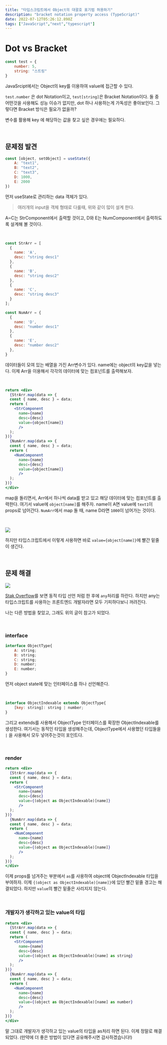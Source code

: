 ```yaml
---
title: "타입스크립트에서 Object의 대괄호 표기법 허용하기"
description: "bracket notation property access (TypeScript)"
date: 2022-07-12T05:26:12.898Z
tags: ["JavaScript","next","typescript"]
---
```

# Dot vs Bracket

```jsx
const test = {
	number: 5,
  	string: "스트링"
}
```

JavaSrcipt에서는 Object의 key를 이용하여 value에 접근할 수 있다.

`test.number` 은 dot Notation이고, `test[string]`은 Bracket Notation이다. 둘 중 어떤것을 사용해도 성능 이슈가 없지만, dot 하나 사용하는게 가독성은 좋아보인다. 그렇다면 Bracket 방식은 필요가 없을까?

변수를 활용해 key 에 해당하는 값을 찾고 싶은 경우에는 필요하다.

<br>

## 문제점 발견

```jsx
const [object, setObject] = useState({
	A: "text1",
    B: "text2",
    C: "text3",
  	D: 1000,
    E: 2000
})
```

먼저 useState로 관리하는 data 객체가 있다. 

> 여러개의 input을 객체 형태로 다룰때, 위와 같이 많이 설계 한다.

A~C는 StrComponent에서 출력할 것이고, D와 E는 NumComponent에서 출력하도록 설계해 볼 것이다.

<br>

```jsx
const StrArr = [
  {
    name: 'A',
    desc: "string desc1"
  },
  {
    name: 'B',
    desc: "string desc2"
  },
  {
    name: 'C',
    desc: "string desc3"
  }
];

const NumArr = {
  {
    name: 'D',
    desc: "number desc1"
  },
  {
    name: 'E',
    desc: "number desc2"
  },
}
```

데이터들이 모여 있는 배열을 가진 Arr변수가 있다. name에는 object의 key값을 넣는다. 이제 Arr을 이용해서 각각의 데이터에 맞는 컴포넌트를 출력해보자.

<br>

```jsx
return <div>
  {StrArr.map(data => {
  const { name, desc } = data;
  return (
    <StrComponent
      name={name}
      desc={desc}
      value={object[name]}
      />
  );
})}
  {NumArr.map(data => {
  const { name, desc } = data;
  return (
    <NumComponent
      name={name}
      desc={desc}
      value={object[name]}
      />
  );
})}
</div>
```

map을 돌리면서, Arr에서 하나씩 data를 받고 있고 해당 데이터에 맞는 컴포넌트를 출력한다. 여기서 value에 `object[name]`를 해주자. name이 A면 value에 `text1`이 props로 넘어간다. `NumArr`에서 map 돌 때, name D라면 `1000`이 넘어가는 것이다. 

<br>

![](/images/2c33ac18-6faf-46e6-8948-87a16ff07d60-image.png)

하지만 타입스크립트에서 이렇게 사용하면 바로 `value={object[name]}`에 빨간 밑줄이 생긴다.

<br>

## 문제 해결

![](/images/11271798-19ae-47cf-9258-3f43f71badf7-image.png)

[Stak Overflow](https://stackoverflow.com/questions/34727936/typescript-bracket-notation-property-access)를 보면 동적 타입 선언 처럼 한 후에 `any`처리를 하란다. 하지만 any는 타입스크립트를 사용하는 프론트엔드 개발자라면 모두 기피하다보니 꺼려진다.

나는 다른 방법을 찾았고, 그래도 위의 글이 참고가 되었다.

<br>

### interface

```jsx
interface ObjectType{
	A: string;
    B: string;
    C: string;
  	D: number;
  	E: number;
}
```

먼저 object state에 맞는 인터페이스를 하나 선언해준다.

<br>

```jsx
interface ObjectIndexable extends ObjectType{
	[key: string]: string | number;
}
```

그리고 extends를 사용해서 ObjectType 인터페이스를 확장한 ObjectIndexable를 생성한다. 여기서는 동적인 타입을 생성해주는데, ObjectType에서 사용했던 타입들을 `|` 을 사용해서 모두 넣어주는것이 포인트다.

<br>

### render

```jsx
return <div>
  {StrArr.map(data => {
  const { name, desc } = data;
  return (
    <StrComponent
      name={name}
      desc={desc}
      value={(object as ObjectIndexable)[name]}
      />
  );
})}
  {NumArr.map(data => {
  const { name, desc } = data;
  return (
    <NumComponent
      name={name}
      desc={desc}
      value={(object as ObjectIndexable)[name]}
      />
  );
})}
</div>
```

이제 props를 넘겨주는 부분에서 `as`를 사용하여 object에 ObjectIndexable 타입을 부여하자. 이제 `{(object as ObjectIndexable)[name]}`에 있던 빨간 밑줄 경고는 해결되었다. 하지만 `value`의 빨간 밑줄은 사리지지 않는다.

<br>

### 개발자가 생각하고 있는 value의 타입

```jsx
return <div>
  {StrArr.map(data => {
  const { name, desc } = data;
  return (
    <StrComponent
      name={name}
      desc={desc}
      value={(object as ObjectIndexable)[name] as string}
      />
  );
})}
  {NumArr.map(data => {
  const { name, desc } = data;
  return (
    <NumComponent
      name={name}
      desc={desc}
      value={(object as ObjectIndexable)[name] as number}
      />
  );
})}
</div>
```

말 그대로 개발자가 생각하고 있는 value의 타입을 as처리 하면 된다. 이제 정말로 해결되었다. (만약에 더 좋은 방법이 있다면 공유해주시면 감사하겠습니다!)